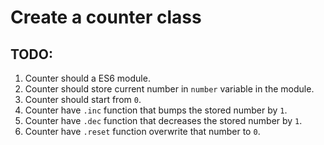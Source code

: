 # Create a counter class

## TODO:

1. Counter should a ES6 module.
2. Counter should store current number in `number` variable in the module.
3. Counter should start from `0`.
4. Counter have `.inc` function that bumps the stored number by `1`.
4. Counter have `.dec` function that decreases the stored number by `1`.
5. Counter have `.reset` function overwrite that number to `0`.

